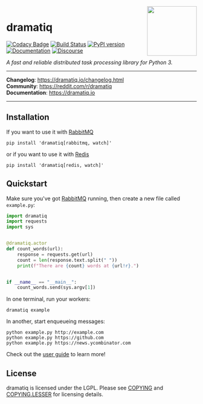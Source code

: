 <img src="https://dramatiq.io/_static/logo.png" align="right" width="131" />

# dramatiq

[![Codacy Badge](https://api.codacy.com/project/badge/Grade/132ecfb14822490ca7d699e58fc50499)](https://app.codacy.com/manual/gustavosandesilva/dramatiq?utm_source=github.com&utm_medium=referral&utm_content=Gustavosande/dramatiq&utm_campaign=Badge_Grade_Dashboard)
[![Build Status](https://github.com/Bogdanp/dramatiq/workflows/CI/badge.svg)](https://github.com/Bogdanp/dramatiq/actions?query=workflow%3A%22CI%22)
[![PyPI version](https://badge.fury.io/py/dramatiq.svg)](https://badge.fury.io/py/dramatiq)
[![Documentation](https://img.shields.io/badge/doc-latest-brightgreen.svg)](http://dramatiq.io)
[![Discourse](https://img.shields.io/badge/discuss-online-orange.svg)](https://reddit.com/r/dramatiq)

*A fast and reliable distributed task processing library for Python 3.*

<hr/>

**Changelog**: https://dramatiq.io/changelog.html <br/>
**Community**: https://reddit.com/r/dramatiq <br/>
**Documentation**: https://dramatiq.io <br/>

<hr/>

## Installation

If you want to use it with [RabbitMQ]

    pip install 'dramatiq[rabbitmq, watch]'

or if you want to use it with [Redis]

    pip install 'dramatiq[redis, watch]'


## Quickstart

Make sure you've got [RabbitMQ] running, then create a new file called
`example.py`:

``` python
import dramatiq
import requests
import sys


@dramatiq.actor
def count_words(url):
    response = requests.get(url)
    count = len(response.text.split(" "))
    print(f"There are {count} words at {url!r}.")


if __name__ == "__main__":
    count_words.send(sys.argv[1])
```

In one terminal, run your workers:

    dramatiq example

In another, start enqueueing messages:

    python example.py http://example.com
    python example.py https://github.com
    python example.py https://news.ycombinator.com

Check out the [user guide] to learn more!


## License

dramatiq is licensed under the LGPL.  Please see [COPYING] and
[COPYING.LESSER] for licensing details.


[COPYING.LESSER]: https://github.com/Bogdanp/dramatiq/blob/master/COPYING.LESSER
[COPYING]: https://github.com/Bogdanp/dramatiq/blob/master/COPYING
[RabbitMQ]: https://www.rabbitmq.com/
[Redis]: https://redis.io
[user guide]: https://dramatiq.io/guide.html
